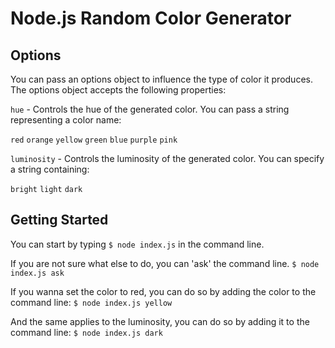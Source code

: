 # Node.js Random Color Generator

## Options

You can pass an options object to influence the type of color it produces. The options object accepts the following properties:

`hue` - Controls the hue of the generated color. You can pass a string representing a color name:

`red`
`orange`
`yellow`
`green`
`blue`
`purple`
`pink`

`luminosity` - Controls the luminosity of the generated color. You can specify a string containing:


`bright`
`light`
`dark`


## Getting Started

You can start by typing `$ node index.js` in the command line.


If you are not sure what else to do, you can 'ask' the command line. 
`$ node index.js ask`

If you wanna set the color to red, you can do so by adding the color to the command line:
`$ node index.js yellow`

And the same applies to the luminosity, you can do so by adding it to the command line:
`$ node index.js dark`
